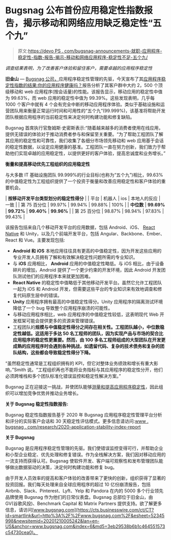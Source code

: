 # Bugsnag 公布首份应用稳定性指数报告，揭示移动和网络应用缺乏稳定性“五个九”

> 原文:[https://devo PS . com/bugsnag-announcements-就职-应用程序-稳定性-指数-报告-揭示-移动和网络应用程序-稳定性不足-五个九/](https://devops.com/bugsnag-announces-inaugural-application-stability-index-report-reveals-mobile-and-web-apps-fall-short-of-stability-five-nines/)

*调查结果表明，为了改善客户体验和留住客户，需要卓越的应用程序稳定性*

**旧金山** — [Bugsnag 公司，](https://cts.businesswire.com/ct/CT?id=smartlink&url=https%3A%2F%2Fwww.bugsnag.com&esheet=52345998&newsitemid=20201210005242&lan=en-US&anchor=Bugsnag+Inc.%2C&index=1&md5=81a5363f3b8a8460d152a4cf7dd282e2)应用程序稳定性管理的先驱，今天宣布了其[应用程序稳定性指数的结果:你的应用程序健康吗？](https://www.bugsnag.com/content/app-stability-index-report)报告分析了其客户群中大约 2，500 个顶级移动和 web 应用程序(按会话量)的性能。该报告显示，移动应用的稳定性中值为 99.63%，而 web 应用的稳定性中值为 99.39%。这些发现表明，几乎每 1000 个客户中就有 4 个会有完全中断的移动应用程序体验。类似于基础设施和运营团队用来衡量正常运行时间和可用性的“五个九”(99.999%)，该基准将帮助开发团队根据应用程序的当前稳定性来决定何时构建功能和修复缺陷。

Bugsnag 首席执行官詹姆斯·史密斯表示:“随着越来越多的消费者使用在线应用，提供无错误的体验对于推动消费者参与和保留至关重要。“为了帮助工程团队了解其应用的稳定性和可靠性，我们收集了各细分市场领先移动和 web 应用基于会话的稳定性数据，以设定应用健康的基准。工程团队一直在努力创新，我们致力于帮助他们实现卓越的应用稳定性，以提供更好的客户体验，提高忠诚度和业务增长。”

**衡量和提高移动优先工程组织的应用稳定性**

与大多数 IT 基础设施团队 99.999%的行业目标(也称为“五个九”)相比，99.63%的中值稳定性为工程组织提供了一个投资于衡量和改善应用稳定性和客户体验的重要机会。

| **按移动开发平台类型划分的稳定性得分** |
| 平台 | 机器人 | ios | 本地人的反应 | 一致 |
| 第 75 百分位 | 99.97% | 99.94% | 99.88% | 100% |
| **中位数** | **99.69%** | **99.72%** | **99.40%** | **99.96%** |
| 第 25 百分位 | 98.87% | 98.94% | 97.83% | 99.43% |

该报告包括来自几个移动开发平台的应用数据，包括 Android、iOS、 [React Native](https://cts.businesswire.com/ct/CT?id=smartlink&url=https%3A%2F%2Fwww.bugsnag.com%2Fcontent%2Fstate-of-react-native-2019&esheet=52345998&newsitemid=20201210005242&lan=en-US&anchor=React+Native&index=3&md5=dea44ea3ad880947756b8fbeb706c72d) 和 Unity，以及几个前端开发平台，包括 Angular、Backbone、Ember、React 和 Vue。主要发现包括:

*   **Android 和 iOS** 本地应用往往具有更高的中值稳定性，因为开发这些应用的专业开发人员拥有了解和有效解决稳定性问题所需的专业知识。
*   与 **iOS** 应用相比， **Android** 应用的中值稳定性略低。与 iOS 相比，由于设备碎片的增加，Android 提供了一个更少约束的开发环境，因此 Android 开发团队测试他们的应用程序本来就更加困难。
*   **React Native** 的稳定性中值略低于其他移动开发平台。虽然它允许工程团队一起为 iOS 和 Android 开发，但需要这些平台的专业知识来有效地调查和修复代码原生层中的错误。
*   **Unity** 应用程序拥有最高的中值稳定性得分。Unity 应用程序的隔离测试环境降低了一个 bug 导致整个应用程序崩溃的可能性。
*   与移动应用程序相比，web 应用程序的中值稳定性较低，这表明现代 Web 开发框架可能会提供更多的资源来管理错误。
*   工程团队的**规模与中值稳定性得分之间存在相关性。工程团队越小，中位数稳定性越低。这适用于多达 50 名工程师的团队，因为实现产品与市场的契合比应用程序的稳定性更重要。然而，由 100 多名工程师组成的大型团队在开发更成熟的应用程序时会遇到各种挑战，如遗留代码、复杂的技术债务和复杂的团队结构，这些都会导致稳定性得分下降。**

“虽然稳定性通常是工程组织拥有的 KPI，但它对整体业务绩效和增长有重大影响，”Smith 说。“工程组织再也不能将业务指标与其应用程序的稳定性分开，他们必须跨堆栈和多个团队标准化错误监控和稳定性解决方案。”

Bugsnag 正在迎接这一挑战，并使团队能够[测量和提高应用程序稳定性](https://cts.businesswire.com/ct/CT?id=smartlink&url=https%3A%2F%2Fwww.bugsnag.com%2Fresearch%2F2020-application-stability-index-report&esheet=52345998&newsitemid=20201210005242&lan=en-US&anchor=measure+and+improve+app+stability&index=4&md5=fec1a3216bba643353412cfb86208751)，因此组织可以增加竞争优势并推动业务增长。

**关于 Bugsnag 稳定性指数报告:**

Bugsnag 稳定性指数报告基于 2020 年 Bugsnag 应用程序稳定性管理平台分析和评分的实际客户会话和 30 天稳定性评估模式。更多信息请访问:[www . bugsnag . com/research/2020-application-stability-index-report](https://cts.businesswire.com/ct/CT?id=smartlink&url=http%3A%2F%2Fwww.bugsnag.com%2Fresearch%2F2020-application-stability-index-report&esheet=52345998&newsitemid=20201210005242&lan=en-US&anchor=www.bugsnag.com%2Fresearch%2F2020-application-stability-index-report&index=5&md5=93c9e31e46f73300c2575fce2877271f)

**关于 Bugsnag**

Bugsnag 是应用程序稳定性管理的先驱。我们使错误监控变得可行，并帮助企业和小型企业稳定、优先处理和修复错误。作为全栈解决方案，我们因对移动应用的一流支持而获得认可。Bugsnag 使软件开发、客户端可观察性和发布管理团队能够做出数据驱动的决策，决定何时构建功能和修复 bug。

由于开发人员效率的提高和客户体验的改善带来了更快的创新，组织获得了显著的投资回报。我们每天处理来自全球应用程序的超过 10 亿份崩溃报告，包括 Airbnb、Slack、Pinterest、Lyft、Yelp 和 Pandora 在内的 5000 多个行业领先品牌使用 Bugsnag 作为他们的日常仪表盘。Bugsnag 总部位于旧金山，由 GV(谷歌风投)、Benchmark Capital 和 Matrix Partners 提供支持。欲了解更多信息，请访问[www.bugsnag.com](https://cts.businesswire.com/ct/CT?id=smartlink&url=http%3A%2F%2Fwww.bugsnag.com%2F&esheet=52345998&newsitemid=20201210005242&lan=en-US&anchor=www.bugsnag.com&index=6&md5=3eb29538b6b1c464551573c54730cea0)。
